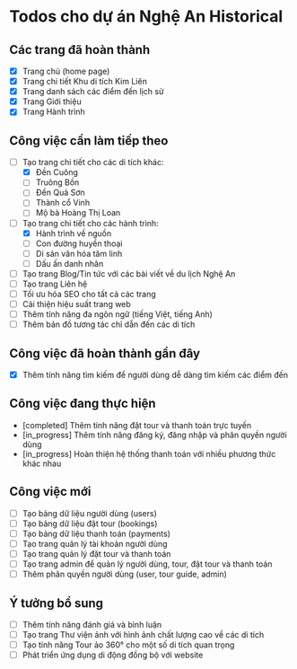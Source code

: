 # Todos cho dự án Nghệ An Historical

## Các trang đã hoàn thành
- [x] Trang chủ (home page)
- [x] Trang chi tiết Khu di tích Kim Liên
- [x] Trang danh sách các điểm đến lịch sử
- [x] Trang Giới thiệu
- [x] Trang Hành trình

## Công việc cần làm tiếp theo
- [ ] Tạo trang chi tiết cho các di tích khác:
  - [x] Đền Cuông
  - [ ] Truông Bồn
  - [ ] Đền Quả Sơn
  - [ ] Thành cổ Vinh
  - [ ] Mộ bà Hoàng Thị Loan
- [ ] Tạo trang chi tiết cho các hành trình:
  - [x] Hành trình về nguồn
  - [ ] Con đường huyền thoại
  - [ ] Di sản văn hóa tâm linh
  - [ ] Dấu ấn danh nhân
- [ ] Tạo trang Blog/Tin tức với các bài viết về du lịch Nghệ An
- [ ] Tạo trang Liên hệ
- [ ] Tối ưu hóa SEO cho tất cả các trang
- [ ] Cải thiện hiệu suất trang web
- [ ] Thêm tính năng đa ngôn ngữ (tiếng Việt, tiếng Anh)
- [ ] Thêm bản đồ tương tác chỉ dẫn đến các di tích

## Công việc đã hoàn thành gần đây
- [x] Thêm tính năng tìm kiếm để người dùng dễ dàng tìm kiếm các điểm đến

## Công việc đang thực hiện
- [completed] Thêm tính năng đặt tour và thanh toán trực tuyến
- [in_progress] Thêm tính năng đăng ký, đăng nhập và phân quyền người dùng
- [in_progress] Hoàn thiện hệ thống thanh toán với nhiều phương thức khác nhau

## Công việc mới
- [ ] Tạo bảng dữ liệu người dùng (users)
- [ ] Tạo bảng dữ liệu đặt tour (bookings)
- [ ] Tạo bảng dữ liệu thanh toán (payments)
- [ ] Tạo trang quản lý tài khoản người dùng
- [ ] Tạo trang quản lý đặt tour và thanh toán
- [ ] Tạo trang admin để quản lý người dùng, tour, đặt tour và thanh toán
- [ ] Thêm phân quyền người dùng (user, tour guide, admin)

## Ý tưởng bổ sung
- [ ] Thêm tính năng đánh giá và bình luận
- [ ] Tạo trang Thư viện ảnh với hình ảnh chất lượng cao về các di tích
- [ ] Tạo tính năng Tour ảo 360° cho một số di tích quan trọng
- [ ] Phát triển ứng dụng di động đồng bộ với website
